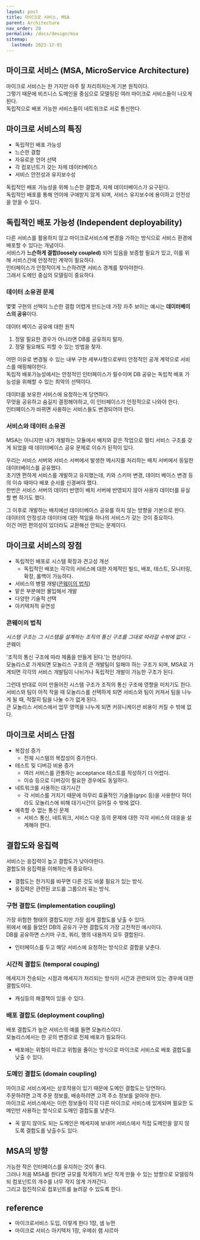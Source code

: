 ```yaml
---
layout: post
title: 마이크로 서비스, MSA
parent: Architecture
nav_order: 20
permalink: /docs/design/msa
sitemap:
  lastmod: 2023-12-01
---
```


## 마이크로 서비스 (MSA, MicroService Architecture)

마이크로 서비스는 한 가지만 아주 잘 처리하자는게 기본 원칙이다.  
그렇기 때문에 비즈니스 도메인을 중심으로 모델링된 여러 마이크로 서비스들이 나오게된다.  
독립적으로 배포 가능한 서비스들이 네트워크로 서로 통신한다.

## 마이크로 서비스의 특징

- 독립적인 배포 가능성
- 느슨한 결합
- 자유로운 언어 선택
- 각 컴포넌트가 갖는 자체 데이터베이스
- 서비스 안전성과 유지보수성

독립적인 배포 가능성을 위해 느슨한 결합과, 자체 데이터베이스가 요구된다.  
독립적인 배포를 통해 언어에 구애받지 않게 되며, 서비스 유지보수에 용이하고 안전성을 얻을 수 있다.


## 독립적인 배포 가능성 (Independent deployability)

다른 서비스를 활용하지 않고 마이크로서비스에 변경을 가하는 방식으로 서비스 환경에 배포할 수 있다는 개념이다.  
서비스가 **느슨하게 결합(loosely coupled)** 되어 있음을 보증할 필요가 있고, 이를 위해 서비스간에 안정적인 계약이 필요하다.  
인터페이스가 안정적이게 느슨하려면 서비스 경계를 찾아야한다.  
그래서 도메인 중심의 모델링이 중요하다.

### 데이터 소유권 문제

몇몇 구현의 선택이 느슨한 결합 어렵게 만드는데 가장 자주 보이는 예시는 **데이터베이스의 공유**이다.

데이터 베이스 공유에 대한 원칙
1. 정말 필요한 경우가 아니라면 DB를 공유하지 말자.
2. 정말 필요해도 피할 수 있는 방법을 찾자.

어떤 이유로 변경될 수 있는 내부 구현 세부사항으로부터 안정적인 공개 계약으로 서비스를 매핑해야한다.   
독립적 배포가능성에서는 안정적인 인터페이스가 필수이며 DB 공유는 독립적 배포 가능성을 위해할 수 있는 최악의 선택이다.

데이터를 보유한 서비스에 요청하는게 당연하다.  
무엇을 공유하고 숨길지 결정해야하고, 이 인터페이스가 안정적으로 나와야 한다.  
인터페이스가 바뀌면 사용하는 서비스들도 변경되어야 한다.


### 서비스와 데이터 소유권

MSA는 아니지만 내가 개발하는 모듈에서 배치와 같은 작업으로 멀티 서비스 구조를 갖게 되었을 때  데이터베이스 공유 문제로 이슈가 된적이 있다.

우리는 서비스 서버와 서비스 서버에서 발생한 메시지를 처리하는 배치 서버에서 동일한 데이터베이스를 공유했다.  
초기엔 편하게 서비스를 개발하고 유지했는데, 키와 스키마 변경, 데이터 베이스 변경 등의 이슈 때마다 배포 순서를 신경써야 했다.  
한번은 서비스 서버의 데이터 반영이 배치 서버에 반영되지 않아 사용자 데이터를 유실할 뻔 하기도 했다.

그 이후로 개발하는 배치에선 데이터베이스 공유를 하지 않는 방향을 기본으로 한다.  
데이터의 안정성과 데이터에 대한 책임을 하나의 서비스가 갖는 것이 중요하다.  
이건 어떤 편의성이 있더라도 교환해선 안되는 문제이다.


## 마이크로 서비스의 장점

- 독립적인 배포로 시스템 확장과 견고성 개선
  - 독립적인 배포는 각각의 서비스에 대한 자체적인 빌드, 배포, 테스트, 모니터링, 확장, 롤백이 가능하다.
- 서비스의 병렬 개발([콘웨이의 법칙](#콘웨이의-법칙))
- 맡은 부분에만 몰입해서 개발
- 다양한 기술적 선택
- 아키텍처적 유연성

### 콘웨이의 법칙

*시스템 구조는 그 시스템을 설계하는 조직의 통신 구조를 그대로 따라갈 수밖에 없다.* - 콘웨이

'조직의 통신 구조에 따라 제품을 만들게 된다.'는 현상이다.  
모놀리스로 가게되면 모놀리스 구조의 큰 개발팀이 일해야 하는 구조가 되며, MSA로 가게되면 각각의 서비스 개발팀이 나뉘거나 독립적인 개발이 가능한 구조가 된다.

그런데 반대로 이미 만들어진 시스템 구조가 조직의 통신 구조에 영향을 미치기도 한다.  
서비스와 팀이 아직 작을 때 모놀리스를 선택하게 되면 서비스와 팀이 커져서 팀을 나누게 될 때, 적절히 팀을 나눌 수가 없게 된다.  
큰 모놀리스 서비스에서 업무 영역을 나누게 되면 커뮤니케이션 비용이 커질 수 밖에 없다.

## 마이크로 서비스 단점

- 복잡성 증가
  - 전체 시스템의 복잡성이 증가한다.
- 테스트 및 디버깅 비용 증가
  - 여러 서비스를 관통하는 acceptance 테스트를 작성하기 더 어렵다.
  - 이슈 등으로 디버깅이 필요한 경우에도 동일하다.
- 네트워크를 사용하는 대기시간
  - 각 서비스를 거치기 때문에 아무리 효율적인 기술들(grpc 등)을 사용한다 하더라도 모놀리스에 비해 대기시간이 길어질 수 밖에 없다.
- 예측할 수 없는 통신 문제
  - 서비스 통신, 네트워크, 서비스 다운 등의 문제에 대한 각각 서비스의 대응을 설계해야 한다.

## 결합도와 응집력

서비스는 응집력이 높고 결합도가 낮아야한다.  
결합도와 응집력을 이해하는게 중요하다.
- 결합도는 한가지를 바꾸면 다른 것도 바꿀 필요가 있는 방식.
- 응집력은 관련된 코드를 그룹으러 묶는 방식.

### 구현 결합도 (implementation coupling)

가장 위험한 형태의 결합도지만 가장 쉽게 결합도를 낮출 수 있다.  
위에서 예를 들었던 DB의 공유가 구현 결합도의 가장 고전적인 예시이다.  
DB를 공유하면 스키마 구조, 쿼리, 행의 내용까지 모두 결합된다.
- 인터페이스를 두고 해당 서비스에 요청하는 방식으로 결합을 낮춘다.

### 시간적 결합도 (temporal couping)

메세지가 전송되는 시점과 메세지가 처리되는 방식이 시간과 관련되어 있는 경우에 대한 결합도이다.
- 캐싱등의 해결책이 있을 수 있다.

### 배포 결합도 (deployment coupling)

배포 결합도가 높은 서비스의 예를 들면 모놀리스이다.  
모놀리스에서는 한 곳의 변경으로 전체 배포가 필요하다.
- 배포에는 위험이 따르고 위험을 줄이는 방식으로 마이크로 서비스로 배포 결합도를 낮출 수 있다.

### 도메인 결합도 (domain coupling)

마이크로 서비스에서는 상호작용이 있기 때문에 도메인 결합도는 당연하다.  
주문하려면 고객 주문 정보를, 배송하려면 고객 주소 정보를 알아야 한다.  
마이크로 서비스에서는 이런 정보들이 각각 다른 마이크로 서비스에 있게되며 필요한 도메인만 사용하는 방식으로 도메인 결합도를 낮춘다.
- 꼭 알지 않아도 되는 도메인은 메세지에 보내어 서비스에서 직접 도메인을 알지 않도록 결합도를 낮출수도 있다.

## MSA의 방향

가능한 작은 인터페이스를 유지하는 것이 좋다.  
그러나 처음 MSA를 한다면 규모를 작게하기 보단 작게 만들 수 있는 방향으로 모델링하되 컴포넌트의 개수를 너무 작지 않게 가져간다.  
그리고 점진적으로 컴포넌트를 늘려갈 수 있도록 한다.

## reference

- 마이크로서비스 도입, 이렇게 한다 1장, 샘 뉴먼
- 마이크로 서비스 아키텍처 1장, 우메쉬 램 샤르마